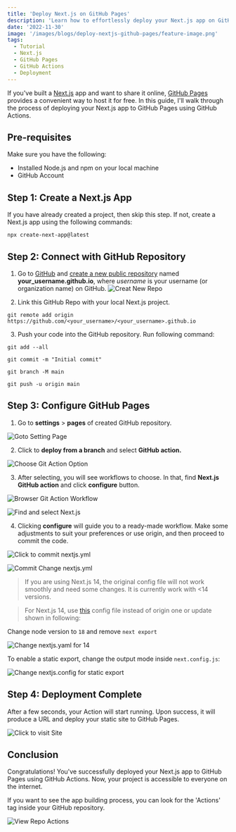 ```yaml
---
title: 'Deploy Next.js on GitHub Pages'
description: 'Learn how to effortlessly deploy your Next.js app on GitHub Pages using GitHub Actions, ensuring your project is readily accessible online.'
date: '2022-11-30'
image: '/images/blogs/deploy-nextjs-github-pages/feature-image.png'
tags:
  - Tutorial
  - Next.js
  - GitHub Pages
  - GitHub Actions
  - Deployment
---
```


If you've built a [Next.js](https://nextjs.org/) app and want to share it online, [GitHub Pages](https://pages.github.com/) provides a convenient way to host it for free. In this guide, I'll walk through the process of deploying your Next.js app to GitHub Pages using GitHub Actions. 

## Pre-requisites 
Make sure you have the following: 
- Installed Node.js and npm on your local machine
- GitHub Account

## Step 1: Create a Next.js App 

If you have already created a project, then skip this step. 
If not, create a Next.js app using the following commands: 
```
npx create-next-app@latest
```

## Step 2: Connect with GitHub Repository

1. Go to [GitHub](https://github.com/) and [create a new public repository](https://github.com/new) named **your_username.github.io**, where _username_ is your username (or organization name) on GitHub.
![Creat New Repo](/images/blogs/deploy-nextjs-github-pages/create-new-repo.png )

2. Link this GitHub Repo with your local Next.js project. 
```
git remote add origin https://github.com/<your_username>/<your_username>.github.io
```

3. Push your code into the GitHub repository. Run following command:
```
git add --all

git commit -m "Initial commit"

git branch -M main

git push -u origin main
```

## Step 3: Configure GitHub Pages

1. Go to  **settings**  >  **pages** of created GitHub repository.

![Goto Setting Page](/images/blogs/deploy-nextjs-github-pages/goto-setting-page.png)

2. Click to **deploy from a branch** and select **GitHub action.**

![Choose Git Action Option](/images/blogs/deploy-nextjs-github-pages/choose-git-action-option.png)

3. After selecting, you will see workflows to choose. In that, find **Next.js  GitHub action** and click **configure** button.

![Browser Git Action Workflow](/images/blogs/deploy-nextjs-github-pages/browser-git-action-workflow.png)

![Find and select Next.js](/images/blogs/deploy-nextjs-github-pages/find-and-select-nextjs.png)

4. Clicking **configure** will guide you to a ready-made workflow. Make some adjustments to suit your preferences or use origin, and then proceed to commit the code.

![Click to commit nextjs.yml](/images/blogs/deploy-nextjs-github-pages/click-to-commit-next-yml.png)

![Commit Change nextjs.yml](/images/blogs/deploy-nextjs-github-pages/commit-change-next-yml.png)

> If you are using Next.js 14, the original config file will not work smoothly and need some changes. It is currently work with <14 versions. 

>  For Next.js 14, use [this](https://github.com/dev-zha/dev-zha.github.io/blob/main/.github/workflows/nextjs.yml) config file instead of origin one or update shown in following:

Change node version to `18` and remove `next export`

![Change nextjs.yaml for 14](/images/blogs/deploy-nextjs-github-pages/change-nextjs-yaml-for-14.png)

To enable a static export, change the output mode inside `next.config.js`:

![Change nextjs.config for static export](/images/blogs/deploy-nextjs-github-pages/change-next-config-for-static-export.png)

## Step 4: Deployment Complete

After a few seconds, your Action will start running. Upon success, it will produce a URL and deploy your static site to GitHub Pages.

![Click to visit Site](/images/blogs/deploy-nextjs-github-pages/click-to-visit-site.png)

## Conclusion

Congratulations! You've successfully deployed your Next.js app to GitHub Pages using GitHub Actions. Now, your project is accessible to everyone on the internet.

If you want to see the app building process, you can look for the 'Actions' tag inside your GitHub repository.

![View Repo Actions](/images/blogs/deploy-nextjs-github-pages/view-repo-actions.png)